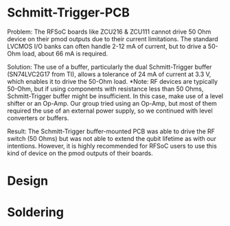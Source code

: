 # Schmitt-Trigger-PCB

Problem: The RFSoC boards like ZCU216 & ZCU111 cannot drive 50 Ohm device on their pmod outputs due to their current limitations. The standard LVCMOS I/O banks can often handle 2-12 mA of current, but to drive a 50-Ohm load, about 66 mA is required.

Solution: The use of a buffer, particularly the dual Schmitt-Trigger buffer (SN74LVC2G17 from TI), allows a tolerance of 24 mA of current at 3.3 V, which enables it to drive the 50-Ohm load.
*Note: RF devices are typically 50-Ohm, but if using components with resistance less than 50 Ohms, Schmitt-Trigger buffer might be insufficient. In this case, make use of a level shifter or an Op-Amp.
Our group tried using an Op-Amp, but most of them required the use of an external power supply, so we continued with level converters or buffers.

Result: The Schmitt-Trigger buffer-mounted PCB was able to drive the RF switch (50 Ohms) but was not able to extend the qubit lifetime as with our intentions.
However, it is highly recommended for RFSoC users to use this kind of device on the pmod outputs of their boards.

# Design

# Soldering
